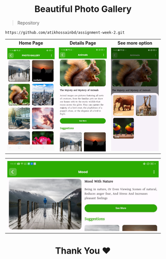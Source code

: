 <h1 align='center'>Beautiful Photo Gallery</h1>

> Repository

```
https://github.com/atikhossainbd/assignment-week-2.git
```


<table align="center">
    <tr>
        <th>Home Page</th>
        <th>Details Page</th>
        <th>See more option</th>
    </tr>
    <tr>
        <td><img width="200"
                src="https://raw.githubusercontent.com/atikhossainbd/files/main/assignment%20exam%20week%202/image1.jpeg"
                alt="Home Page">
        </td>
        <td><img width="200"
                src="https://raw.githubusercontent.com/atikhossainbd/files/main/assignment%20exam%20week%202/image2.jpeg"
                alt="Details Page"></td>
        <td><img width="200" src="https://raw.githubusercontent.com/atikhossainbd/files/main/assignment%20exam%20week%202/image3.jpeg"
                alt="See more option">
        </td>
    </tr>
</table>

<table align="center">
    <tr>
        <th></th>
    </tr>
    <tr>
        <td><img  width="655"
                src="https://raw.githubusercontent.com/atikhossainbd/files/main/assignment%20exam%20week%202/image4.jpeg"
                alt="Vertical">
        </td>
    </tr>
</table>

<h1 align="center">Thank You ❤️</h1>

